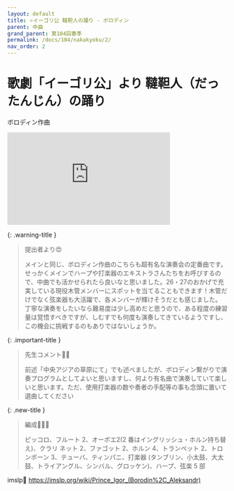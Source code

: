 ```yaml
---
layout: default
title: ⭐️イーゴリ公 韃靼人の踊り - ボロディン
parent: 中曲
grand_parent: 第104回春季
permalink: /docs/104/nakakyoku/2/
nav_order: 2
---
```


# 歌劇「イーゴリ公」より 韃靼人（だったんじん）の踊り

ボロディン作曲

<iframe width="370" height="210" src="https://www.youtube.com/embed/Uq984sKqokI?si=UoDpjzHftg2KWu-D" title="YouTube video player" frameborder="0" allow="accelerometer; autoplay; clipboard-write; encrypted-media; gyroscope; picture-in-picture; web-share" allowfullscreen></iframe>

{: .warning-title }
> 提出者より😍
>
> メインと同じ、ボロディン作曲のこちらも超有名な演奏会の定番曲です。<br>せっかくメインでハープや打楽器のエキストラさんたちをお呼びするので、中曲でも活かせられたら良いなと思いました。26・27のおかげで充実している現役木管メンバーにスポットを当てることもできます！木管だけでなく弦楽器も大活躍で、各メンバーが輝けそうだとも感じました。<br>丁寧な演奏をしたいなら難易度は少し高めだと思うので、ある程度の練習量は覚悟すべきですが、しむすでも何度も演奏してきているようですし、この機会に挑戦するのもありではないしょうか。

{: .important-title }
> 先生コメント🤵‍♂️
>
> 前述「中央アジアの草原にて」でも述べましたが、ボロディン繋がりで演奏プログラムとしてよいと思いますし、何より有名曲で演奏していて楽しいと思います。ただ、使用打楽器の数や奏者の手配等の事も念頭に置いて選曲してください

{: .new-title }
> 編成🎻🎺🥁
>
> ピッコロ、フルート 2、オーボエ2(2 番はイングリッシュ・ホルン持ち替え)、クラリ
ネット 2、ファゴット 2、ホルン 4、トランペット 2、トロンボーン 3、テューバ、ティンパニ、打楽器 (タンブリン、小太鼓、大太鼓、トライアングル、シンバル、グロッケン)、ハープ、弦楽 5 部

imslp🎼
<a href="https://imslp.org/wiki/Prince_Igor_(Borodin%2C_Aleksandr)">https://imslp.org/wiki/Prince_Igor_(Borodin%2C_Aleksandr)</a>